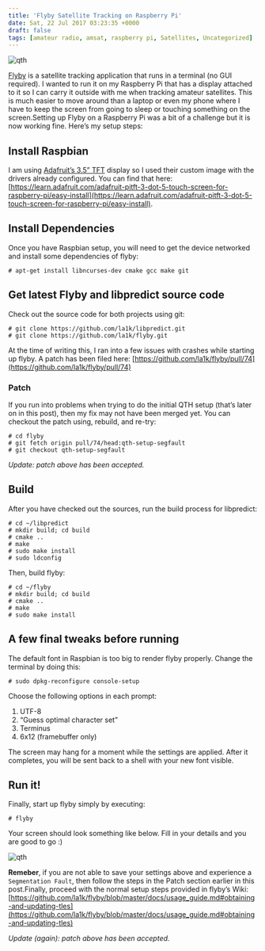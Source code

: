 ```yaml
---
title: 'Flyby Satellite Tracking on Raspberry Pi'
date: Sat, 22 Jul 2017 03:23:35 +0000
draft: false
tags: [amateur radio, amsat, raspberry pi, Satellites, Uncategorized]
---
```


![qth](/static/qth.png)

[Flyby](https://github.com/la1k/flyby) is a satellite tracking application that runs in a terminal (no GUI required). I wanted to run it on my Raspberry Pi that has a display attached to it so I can carry it outside with me when tracking amateur satellites. This is much easier to move around than a laptop or even my phone where I have to keep the screen from going to sleep or touching something on the screen.Setting up Flyby on a Raspberry Pi was a bit of a challenge but it is now working fine. Here’s my setup steps:

Install Raspbian
----------------

I am using [Adafruit’s 3.5” TFT](https://www.adafruit.com/product/2097) display so I used their custom image with the drivers already configured. You can find that here: [https://learn.adafruit.com/adafruit-pitft-3-dot-5-touch-screen-for-raspberry-pi/easy-install](https://learn.adafruit.com/adafruit-pitft-3-dot-5-touch-screen-for-raspberry-pi/easy-install).

Install Dependencies
--------------------

Once you have Raspbian setup, you will need to get the device networked and install some dependencies of flyby:

    # apt-get install libncurses-dev cmake gcc make git
    

Get latest Flyby and libpredict source code
-------------------------------------------

Check out the source code for both projects using git:

    # git clone https://github.com/la1k/libpredict.git
    # git clone https://github.com/la1k/flyby.git
    

At the time of writing this, I ran into a few issues with crashes while starting up flyby. A patch has been filed here: [https://github.com/la1k/flyby/pull/74](https://github.com/la1k/flyby/pull/74)

### Patch

If you run into problems when trying to do the initial QTH setup (that’s later on in this post), then my fix may not have been merged yet. You can checkout the patch using, rebuild, and re-try:

    # cd flyby
    # git fetch origin pull/74/head:qth-setup-segfault
    # git checkout qth-setup-segfault
    

_Update: patch above has been accepted._

Build
-----

After you have checked out the sources, run the build process for libpredict:

    # cd ~/libpredict
    # mkdir build; cd build
    # cmake ..
    # make
    # sudo make install
    # sudo ldconfig
    

Then, build flyby:

    # cd ~/flyby
    # mkdir build; cd build
    # cmake ..
    # make
    # sudo make install
    

A few final tweaks before running
---------------------------------

The default font in Raspbian is too big to render flyby properly. Change the terminal by doing this:

    # sudo dpkg-reconfigure console-setup
    

Choose the following options in each prompt:

1.  UTF-8
2.  “Guess optimal character set”
3.  Terminus
4.  6x12 (framebuffer only)

The screen may hang for a moment while the settings are applied. After it completes, you will be sent back to a shell with your new font visible.

Run it!
-------

Finally, start up flyby simply by executing:

    # flyby
    

Your screen should look something like below. Fill in your details and you are good to go :)

![qth](/static/qth.png)

**Remeber**, if you are not able to save your settings above and experience a `Segmentation Fault`, then follow the steps in the Patch section earlier in this post.Finally, proceed with the normal setup steps provided in flyby’s Wiki: [https://github.com/la1k/flyby/blob/master/docs/usage_guide.md#obtaining-and-updating-tles](https://github.com/la1k/flyby/blob/master/docs/usage_guide.md#obtaining-and-updating-tles)

_Update (again): patch above has been accepted._

